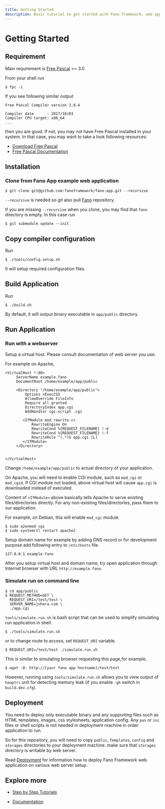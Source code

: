 ```yaml
---
title: Getting Started
description: Basic tutorial to get started with Fano Framework, web application framework for modern Pascal programming language
---
```


<h1 class="major">Getting Started</h1>

## Requirement

Main requirement is [Free Pascal](https://www.freepascal.org/) >= 3.0

From your shell run

```
$ fpc -i
```

If you see following similar output

```
Free Pascal Compiler version 3.0.4

Compiler date      : 2017/10/03
Compiler CPU target: x86_64
...
```
then you are good. If not, you may not have Free Pascal installed in your system.
In that case, you may want to take a look following resources:

- [Download Free Pascal](https://www.freepascal.org/download.var)
- [Free Pascal Documentation](https://www.freepascal.org/docs.var)

## Installation

### Clone from Fano App example web application

```
$ git clone git@github.com:fanoframework/fano-app.git --recursive
```

`--recursive` is needed so git also pull [Fano](https://github.com/fanoframework/fano) repository.

If you are missing `--recursive` when you clone, you may find that `fano` directory is empty. In this case run

```
$ git submodule update --init
```

## Copy compiler configuration

Run

```
$ ./tools/config.setup.sh
```

It will setup required configuration files.

## Build Application

Run

```
$ ./build.sh
```

By default, it will output binary executable in `app/public` directory.

## Run Application

### Run with a webserver

Setup a virtual host. Please consult documentation of web server you use.

For example on Apache,

```
<VirtualHost *:80>
     ServerName example.fano
     DocumentRoot /home/example/app/public

     <Directory "/home/example/app/public">
         Options +ExecCGI
         AllowOverride FileInfo
         Require all granted
         DirectoryIndex app.cgi
         AddHandler cgi-script .cgi

        <IfModule mod_rewrite.c>
            RewriteEngine On
            RewriteCond %{REQUEST_FILENAME} !-d
            RewriteCond %{REQUEST_FILENAME} !-f
            RewriteRule ^(.*)$ app.cgi [L]
        </IfModule>
     </Directory>


</VirtualHost>
```

Change `/home/example/app/public` to actual directory of your application.

On Apache, you will need to enable CGI module, such as `mod_cgi` or `mod_cgid`. If CGI module not loaded, above virtual host will cause `app.cgi` is downloaded instead of executed.

Content of `<IfModule>` above basically tells Apache to serve existing files/directories directly. For any non-existing files/directories, pass them to our application.

For example, on Debian, this will enable `mod_cgi` module.

```
$ sudo a2enmod cgi
$ sudo systemctl restart apache2
```

Setup domain name for example by adding DNS record or for development purpose add
following entry to `/etc/hosts` file.

```
127.0.0.1 example.fano
```
After you setup virtual host and domain name, try open application through Internet browser with URL `http://example.fano`.

### Simulate run on command line

```
$ cd app/public
$ REQUEST_METHOD=GET \
  REQUEST_URI=/test/test \
  SERVER_NAME=juhara.com \
  ./app.cgi
```

`tools/simulate.run.sh` is bash script that can be used to simplify simulating run application in shell.

```
$ ./tools/simulate.run.sh
```

or to change route to access, set `REQUEST_URI` variable.

```
$ REQUEST_URI=/test/test ./simulate.run.sh
```

This is similar to simulating browser requesting this page,for example,

```
$ wget -O- http://[your fano app hostname]/test/test
```

However, running using `tools/simulate.run.sh` allows you to view output of `heaptrc`
unit for detecting memory leak (if you enable `-gh` switch in `build.dev.cfg`).


## Deployment

You need to deploy only executable binary and any supporting files such as HTML templates, images, css stylesheets, application config.
Any `pas` or `inc` files or shell scripts is not needed in deployment machine in order application to run.

So for this repository, you will need to copy `public`, `Templates`, `config`
and `storages` directories to your deployment machine. make sure that
`storages` directory is writable by web server.

Read [Deployment](/deployment) for information how to deploy Fano Framework web
application on various web server setup.

## Explore more

- [Step by Step Tutorials](/tutorials)

<ul class="actions">
    <li><a href="/documentation" class="button">Documentation</a></li>
</ul>
